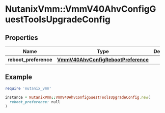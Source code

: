 # NutanixVmm::VmmV40AhvConfigGuestToolsUpgradeConfig

## Properties

| Name | Type | Description | Notes |
| ---- | ---- | ----------- | ----- |
| **reboot_preference** | [**VmmV40AhvConfigRebootPreference**](VmmV40AhvConfigRebootPreference.md) |  | [optional] |

## Example

```ruby
require 'nutanix_vmm'

instance = NutanixVmm::VmmV40AhvConfigGuestToolsUpgradeConfig.new(
  reboot_preference: null
)
```

